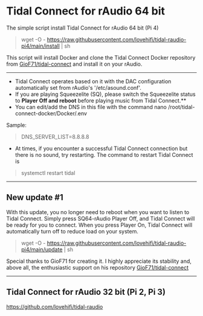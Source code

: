 # Tidal Connect for rAudio 64 bit

The simple script install Tidal Connect for rAudio 64 bit (Pi 4)
>
> wget -O - https://raw.githubusercontent.com/lovehifi/tidal-raudio-pi4/main/install | sh
>
This script will install Docker and clone the Tidal Connect Docker repository from [GioF71/tidal-connect](https://github.com/GioF71/tidal-connect/) and install it on your rAudio.
>
------------
>
- Tidal Connect operates based on it with the DAC configuration automatically set from rAudio's '/etc/asound.conf'.
- If you are playing Squeezelite (SQ), please switch the Squeezelite status to **Player Off and reboot** before playing music from Tidal Connect.**
- You can edit/add the DNS in this file with the command nano /root/tidal-connect-docker/Docker/.env
>
Sample:
> DNS_SERVER_LIST=8.8.8.8
- At times, if you encounter a successful Tidal Connect connection but there is no sound, try restarting. The command to restart Tidal Connect is
> systemctl restart tidal
------------------

## New update #1
>
With this update, you no longer need to reboot when you want to listen to Tidal Connect. Simply press SQ64-rAudio Player Off, and Tidal Connect will be ready for you to connect. When you press Player On, Tidal Connect will automatically turn off to reduce load on your system.
>
> wget -O - https://raw.githubusercontent.com/lovehifi/tidal-raudio-pi4/main/update | sh
>
Special thanks to GioF71 for creating it. I highly appreciate its stability and, above all, the enthusiastic support on his repository [GioF71/tidal-connect](https://github.com/GioF71/tidal-connect/)
>
---------------
>
## Tidal Connect for rAudio 32 bit (Pi 2, Pi 3)
>
https://github.com/lovehifi/tidal-raudio
